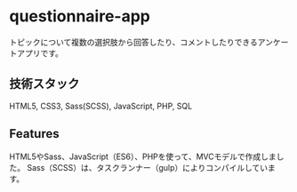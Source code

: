 # questionnaire-app

トピックについて複数の選択肢から回答したり、コメントしたりできるアンケートアプリです。


## 技術スタック

HTML5, CSS3, Sass(SCSS), JavaScript, PHP, SQL


## Features

HTML5やSass、JavaScript（ES6）、PHPを使って、MVCモデルで作成しました。
Sass（SCSS）は、タスクランナー（gulp）によりコンパイルしています。
